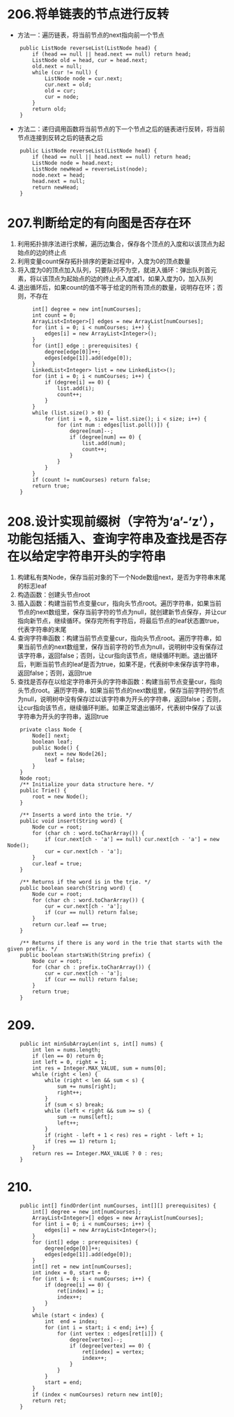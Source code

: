 # 206.将单链表的节点进行反转
+ 方法一：遍历链表，将当前节点的next指向前一个节点
```
    public ListNode reverseList(ListNode head) {
        if (head == null || head.next == null) return head;
        ListNode old = head, cur = head.next;
        old.next = null;
        while (cur != null) {
            ListNode node = cur.next;
            cur.next = old;
            old = cur;
            cur = node;
        }
        return old;
    }
```
+ 方法二：递归调用函数将当前节点的下一个节点之后的链表进行反转，将当前节点连接到反转之后的链表之后
```
    public ListNode reverseList(ListNode head) {
        if (head == null || head.next == null) return head;
        ListNode node = head.next;
        ListNode newHead = reverseList(node);
        node.next = head;
        head.next = null;
        return newHead;
    }
```

# 207.判断给定的有向图是否存在环
1. 利用拓扑排序法进行求解，遍历边集合，保存各个顶点的入度和以该顶点为起始点的边的终止点
2. 利用变量count保存拓扑排序的更新过程中，入度为0的顶点数量
3. 将入度为0的顶点加入队列，只要队列不为空，就进入循环：弹出队列首元素，将以该顶点为起始点的边的终止点入度减1，如果入度为0，加入队列
4. 退出循环后，如果count的值不等于给定的所有顶点的数量，说明存在环；否则，不存在
```    public boolean canFinish(int numCourses, int[][] prerequisites) {
        int[] degree = new int[numCourses];
        int count = 0;
        ArrayList<Integer>[] edges = new ArrayList[numCourses];
        for (int i = 0; i < numCourses; i++) {
            edges[i] = new ArrayList<Integer>();
        }
        for (int[] edge : prerequisites) {
            degree[edge[0]]++;
            edges[edge[1]].add(edge[0]);
        }
        LinkedList<Integer> list = new LinkedList<>();
        for (int i = 0; i < numCourses; i++) {
            if (degree[i] == 0) {
                list.add(i);
                count++;
            }
        }
        while (list.size() > 0) {
            for (int i = 0, size = list.size(); i < size; i++) {
                for (int num : edges[list.poll()]) {
                    degree[num]--;
                    if (degree[num] == 0) {
                        list.add(num);
                        count++;
                    }
                }
            }
        }
        if (count != numCourses) return false;
        return true;
    }
```

# 208.设计实现前缀树（字符为‘a’-‘z’），功能包括插入、查询字符串及查找是否存在以给定字符串开头的字符串
1. 构建私有类Node，保存当前对象的下一个Node数组next，是否为字符串末尾的标志leaf
2. 构造函数：创建头节点root
3. 插入函数：构建当前节点变量cur，指向头节点root。遍历字符串，如果当前节点的next数组里，保存当前字符的节点为null，就创建新节点保存，并让cur指向新节点，继续循环。保存完所有字符后，将最后节点的leaf状态置true，代表字符串的末尾
4. 查询字符串函数：构建当前节点变量cur，指向头节点root。遍历字符串，如果当前节点的next数组里，保存当前字符的节点为null，说明树中没有保存过该字符串，返回false；否则，让cur指向该节点，继续循环判断。退出循环后，判断当前节点的leaf是否为true，如果不是，代表树中未保存该字符串，返回false；否则，返回true
5. 查找是否存在以给定字符串开头的字符串函数：构建当前节点变量cur，指向头节点root。遍历字符串，如果当前节点的next数组里，保存当前字符的节点为null，说明树中没有保存过以该字符串为开头的字符串，返回false；否则，让cur指向该节点，继续循环判断。如果正常退出循环，代表树中保存了以该字符串为开头的字符串，返回true
```
    private class Node {
        Node[] next;
        boolean leaf;
        public Node() {
            next = new Node[26];
            leaf = false;
        }
    }
    Node root;
    /** Initialize your data structure here. */
    public Trie() {
        root = new Node();
    }
    
    /** Inserts a word into the trie. */
    public void insert(String word) {
        Node cur = root;
        for (char ch : word.toCharArray()) {
            if (cur.next[ch - 'a'] == null) cur.next[ch - 'a'] = new Node();
            cur = cur.next[ch - 'a'];
        }
        cur.leaf = true;
    }
    
    /** Returns if the word is in the trie. */
    public boolean search(String word) {
        Node cur = root;
        for (char ch : word.toCharArray()) {
            cur = cur.next[ch - 'a'];
            if (cur == null) return false;
        }
        return cur.leaf == true;
    }
    
    /** Returns if there is any word in the trie that starts with the given prefix. */
    public boolean startsWith(String prefix) {
        Node cur = root;
        for (char ch : prefix.toCharArray()) {
            cur = cur.next[ch - 'a'];
            if (cur == null) return false;
        }
        return true;
    }
```

# 209. 

```
    public int minSubArrayLen(int s, int[] nums) {
        int len = nums.length;
        if (len == 0) return 0;
        int left = 0, right = 1;
        int res = Integer.MAX_VALUE, sum = nums[0];
        while (right < len) {
            while (right < len && sum < s) {
                sum += nums[right];
                right++;
            }
            if (sum < s) break;
            while (left < right && sum >= s) {
                sum -= nums[left];
                left++;
            }
            if (right - left + 1 < res) res = right - left + 1;
            if (res == 1) return 1;
        }
        return res == Integer.MAX_VALUE ? 0 : res;
    }
```

# 210.

```
    public int[] findOrder(int numCourses, int[][] prerequisites) {
        int[] degree = new int[numCourses];
        ArrayList<Integer>[] edges = new ArrayList[numCourses];
        for (int i = 0; i < numCourses; i++) {
            edges[i] = new ArrayList<Integer>();
        }
        for (int[] edge : prerequisites) {
            degree[edge[0]]++;
            edges[edge[1]].add(edge[0]);
        }
        int[] ret = new int[numCourses];
        int index = 0, start = 0;
        for (int i = 0; i < numCourses; i++) {
            if (degree[i] == 0) {
                ret[index] = i;
                index++;
            }
        }
        while (start < index) {
            int  end = index;
            for (int i = start; i < end; i++) {
                for (int vertex : edges[ret[i]]) {
                    degree[vertex]--;
                    if (degree[vertex] == 0) {
                        ret[index] = vertex;
                        index++;
                    }
                }
            }
            start = end;
        }
        if (index < numCourses) return new int[0];
        return ret;
    }
```

